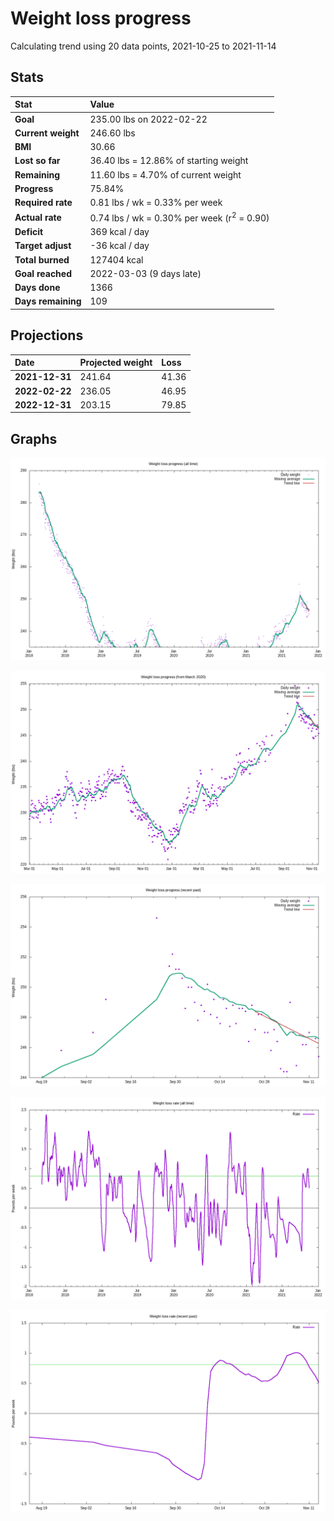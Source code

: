 # Weight loss progress

Calculating trend using 20 data points, 2021-10-25 to 2021-11-14

## Stats

Stat|Value
:-|:-
**Goal**|235.00 lbs on 2022-02-22
**Current weight**|246.60 lbs
**BMI**|30.66
**Lost so far**|36.40 lbs = 12.86% of starting weight
**Remaining**|11.60 lbs =  4.70% of current  weight
**Progress**|75.84%
**Required rate**|0.81 lbs / wk = 0.33% per week
**Actual rate**|0.74 lbs / wk = 0.30% per week  (r<sup>2</sup> = 0.90)
**Deficit**|369 kcal / day
**Target adjust**|-36 kcal / day
**Total burned**|127404 kcal
**Goal reached**|2022-03-03 (9 days late)
**Days done**|1366
**Days remaining**|109

## Projections

Date|Projected weight|Loss
:-|:-|:-
**2021-12-31**|241.64|41.36
**2022-02-22**|236.05|46.95
**2022-12-31**|203.15|79.85

## Graphs

![](weight-graph-alltime.png)

![](weight-graph-covid.png)

![](weight-graph-recent.png)

![](rate-graph-alltime.png)

![](rate-graph-recent.png)
